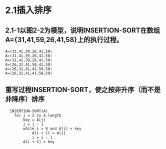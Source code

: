 # 2.1插入排序

## 2.1-1以图2-2为模型，说明INSERTION-SORT在数组A={31,41,59,26,41,58}上的执行过程。
  
    A=⟨31,41,59,26,41,58⟩
    A=⟨31,41,59,26,41,58⟩
    A=⟨31,41,59,26,41,58⟩
    A=⟨26,31,41,59,41,58⟩
    A=⟨26,31,41,41,59,58⟩
    A=⟨26,31,41,41,58,59⟩	
    
## 重写过程INSERTION-SORT，使之按非升序（而不是非降序）排序

```
  INSERTION-SORT(A)
    for j = 2 to A.length
        key = A[j]
        i = j - 1
        while i > 0 and A[i] < key
            A[i + 1] = A[i]
            i = i - 1
        A[i + 1] = key
 ```
 
